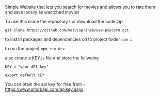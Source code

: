 Simple Website that lets you search for movies and allows you to rate them and save locally as wactched movies

To use this clone the repository Lor download the code.zip

`git clone https://github.com/melvinprince/use-popcorn.git`

to install packages and dependencies cd to project folder
 `npm i`

to run the project 
 `npm run dev`

 also create a KEY.js file and store the follwoing
 
 ``` KEY = "your API key" ```
 
``` export default KEY ```

You can otain the api key for free from - https://www.omdbapi.com/apikey.aspx

 
